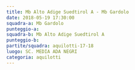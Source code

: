 ```yaml
---
title: Mb Alto Adige Suedtirol A - Mb Gardolo
date: 2018-05-19 17:30:00
squadra-a: Mb Gardolo
punteggio-a: 
squadra-b: Mb Alto Adige Suedtirol A
punteggio-b: 
partite/squadra: aquilotti-17-18
luogo: SC. MEDIA ADA NEGRI
categoria: aquilotti
---
```

